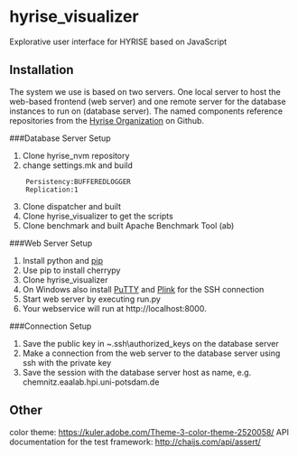 hyrise_visualizer
=================

Explorative user interface for HYRISE based on JavaScript

## Installation

The system we use is based on two servers. One local server to host the web-based frontend (web server) and one remote server for the database instances to run on (database server).
The named components reference repositories from the [Hyrise Organization](https://github.com/hyrise) on Github.

###Database Server Setup

 1. Clone hyrise_nvm repository
 2. change settings.mk and build
```
    Persistency:BUFFEREDLOGGER
    Replication:1
```
 3. Clone dispatcher and built
 4. Clone hyrise_visualizer to get the scripts
 5. Clone benchmark and built Apache Benchmark Tool (ab)

###Web Server Setup

 1. Install python and [pip](https://pip.pypa.io/en/latest/installing.html)
 2. Use pip to install cherrypy
 3. Clone hyrise_visualizer
 4. On Windows also install [PuTTY](http://www.chiark.greenend.org.uk/~sgtatham/putty/download.html) and [Plink](http://www.chiark.greenend.org.uk/~sgtatham/putty/download.html) for the SSH connection
 5. Start web server by executing run.py
 6. Your webservice will run at http://localhost:8000.

###Connection Setup
 
 1. Save the public key in ~\.ssh\authorized_keys on the database server
 2. Make a connection from the web server to the database server using ssh with the private key
 3. Save the session with the database server host as name, e.g. chemnitz.eaalab.hpi.uni-potsdam.de

## Other

color theme: https://kuler.adobe.com/Theme-3-color-theme-2520058/
API documentation for the test framework: http://chaijs.com/api/assert/
